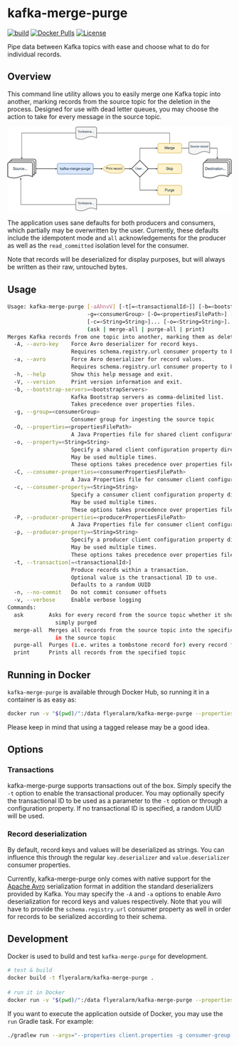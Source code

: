 # kafka-merge-purge
[![build](https://github.com/flyeralarm/kafka-merge-purge/workflows/build-dev/badge.svg)](https://github.com/domnikl/schema-registry-gitops/actions)
[![Docker Pulls](https://img.shields.io/docker/pulls/flyeralarm/kafka-merge-purge)](https://hub.docker.com/repository/docker/flyeralarm/kafka-merge-purge)
[![License](https://img.shields.io/badge/License-Apache%202.0-blue.svg)](LICENSE)

Pipe data between Kafka topics with ease and choose what to do for individual records.

## Overview
This command line utility allows you to easily merge one Kafka topic into another, marking records from the source topic
for the deletion in the process. Designed for use with dead letter queues, you may choose the action to take for every
message in the source topic.

![Source topic -> kafka-merge-purge -> Print record -> User input -> Destination Topic](diagram.svg)

The application uses sane defaults for both producers and consumers, which partially may be overwritten by the user.
Currently, these defaults include the idempotent mode and `all` acknowledgements for the producer as well as
the `read_committed` isolation level for the consumer.

Note that records will be deserialized for display purposes, but will always be written as their raw, untouched bytes.

## Usage
```sh
Usage: kafka-merge-purge [-aAhnvV] [-t[=<transactionalId>]] [-b=<bootstrapServers>] [-C=<consumerPropertiesFilePath>]
                         -g=<consumerGroup> [-O=<propertiesFilePath>] [-P=<producerPropertiesFilePath>]
                         [-c=<String=String>]... [-o=<String=String>]... [-p=<String=String>]...
                         (ask | merge-all | purge-all | print)
Merges Kafka records from one topic into another, marking them as deleted in the old topic in the process
  -A, --avro-key    Force Avro deserializer for record keys.
                    Requires schema.registry.url consumer property to be set
  -a, --avro        Force Avro deserializer for record values.
                    Requires schema.registry.url consumer property to be set
  -h, --help        Show this help message and exit.
  -V, --version     Print version information and exit.
  -b, --bootstrap-servers=<bootstrapServers>
                    Kafka Bootstrap servers as comma-delimited list.
                    Takes precedence over properties files.
  -g, --group=<consumerGroup>
                    Consumer group for ingesting the source topic
  -O, --properties=<propertiesFilePath>
                    A Java Properties file for shared client configuration (optional)
  -o, --property=<String=String>
                    Specify a shared client configuration property directly.
                    May be used multiple times.
                    These options takes precedence over properties files.
  -C, --consumer-properties=<consumerPropertiesFilePath>
                    A Java Properties file for consumer client configuration (optional)
  -c, --consumer-property=<String=String>
                    Specify a consumer client configuration property directly.
                    May be used multiple times.
                    These options takes precedence over properties files.
  -P, --producer-properties=<producerPropertiesFilePath>
                    A Java Properties file for consumer client configuration (optional)
  -p, --producer-property=<String=String>
                    Specify a producer client configuration property directly.
                    May be used multiple times.
                    These options takes precedence over properties files.
  -t, --transaction[=<transactionalId>]
                    Produce records within a transaction.
                    Optional value is the transactional ID to use.
                    Defaults to a random UUID
  -n, --no-commit   Do not commit consumer offsets
  -v, --verbose     Enable verbose logging
Commands:
  ask        Asks for every record from the source topic whether it should be merged into the destination topic or
               simply purged
  merge-all  Merges all records from the source topic into the specified destination topic and marks them for deletion
               in the source topic
  purge-all  Purges (i.e. writes a tombstone record for) every record from the specified topic
  print      Prints all records from the specified topic
```

## Running in Docker
`kafka-merge-purge` is available through Docker Hub, so running it in a container is as easy as:

```sh
docker run -v "$(pwd)/":/data flyeralarm/kafka-merge-purge --properties /data/client.properties -g consumer-group ask sourceTopic destinationTopic
```

Please keep in mind that using a tagged release may be a good idea.

## Options
### Transactions
kafka-merge-purge supports transactions out of the box. Simply specify the `-t` option to enable the transactional producer.
You may optionally specify the transactional ID to be used as a parameter to the `-t` option or through a configuration property.
If no transactional ID is specified, a random UUID will be used.

### Record deserialization
By default, record keys and values will be deserialized as strings. You can influence this through the regular `key.deserializer` and `value.deserializer` consumer properties.

Currently, kafka-merge-purge only comes with native support for the [Apache Avro](https://avro.apache.org/) serialization format in addition the standard deserializers provided by Kafka.
You may specify the `-A` and `-a` options to enable Avro deserialization for record keys and values respectively.
Note that you will have to provide the `schema.registry.url` consumer property as well in order for records to be serialized according to their schema.

## Development

Docker is used to build and test `kafka-merge-purge` for development.

```sh
# test & build
docker build -t flyeralarm/kafka-merge-purge .

# run it in Docker
docker run -v "$(pwd)/":/data flyeralarm/kafka-merge-purge --properties /data/client.properties -g consumer-group ask sourceTopic destinationTopic
```

If you want to execute the application outside of Docker, you may use the `run` Gradle task. For example:
```sh
./gradlew run --args="--properties client.properties -g consumer-group ask sourceTopic destinationTopic"
```
